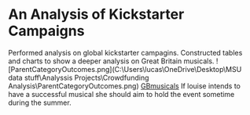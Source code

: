 # An Analysis of Kickstarter Campaigns
Performed analysis on global kickstarter campagins. Constructed tables and charts to show a deeper analysis on Great Britain musicals.
![ParentCategoryOutcomes.png](C:\Users\lucas\OneDrive\Desktop\MSU data stuff\Analyssis Projects\Crowdfunding Analysis\ParentCategoryOutcomes.png)
[GBmusicals](kickstarter-analysis/GBmusicals.png)
If louise intends to have a successful musical she should aim to hold the event sometime during the summer.
